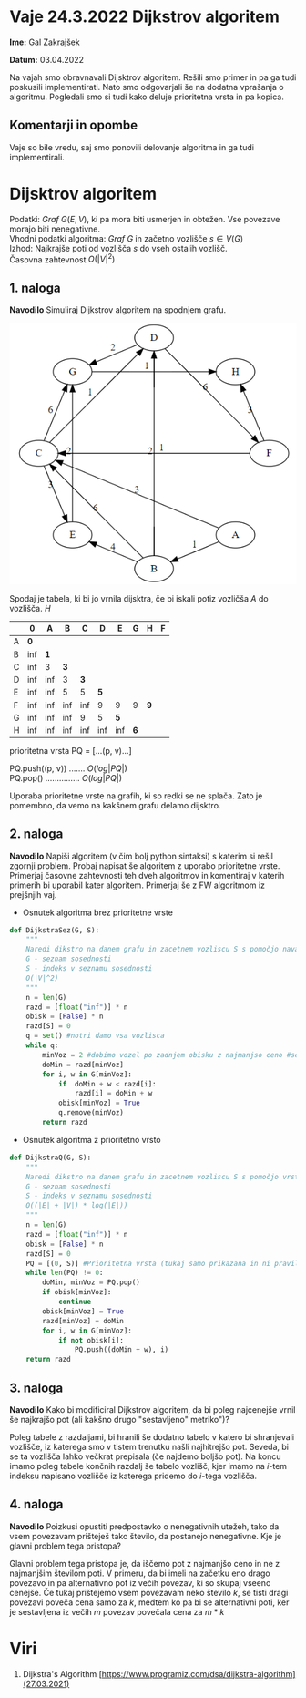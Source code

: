 # Vaje 24.3.2022 Dijkstrov algoritem

**Ime:** Gal Zakrajšek

**Datum:** 03.04.2022


Na vajah smo obravnavali Dijsktrov algoritem. Rešili smo primer in pa ga tudi poskusili implementirati. Nato smo odgovarjali še na dodatna vprašanja o algoritmu. Pogledali smo si tudi kako deluje prioritetna vrsta in pa kopica.


## Komentarji in opombe

Vaje so bile vredu, saj smo ponovili delovanje algoritma in ga tudi implementirali. 


# Dijsktrov algoritem

Podatki: $Graf\ G(E, V)$, ki pa mora biti usmerjen in obtežen. Vse povezave morajo biti nenegativne.\
Vhodni podatki algoritma: $Graf\ G$ in začetno vozlišče $s \in V(G)$\
Izhod: Najkrajše poti od vozlišča $s$ do vseh ostalih vozlišč.\
Časovna zahtevnost $O(|V|^2)$

## 1. naloga
**Navodilo** Simuliraj Dijkstrov algoritem na spodnjem grafu.


![Slika grafa](nal1_graf.png)

Spodaj je tabela, ki bi jo vrnila dijsktra, če bi iskali potiz vozličša $A$ do vozlišča. $H$

|   | 0   | A   | B   | C   | D   | E   | G | H | F |
|---|-----|-----|-----|-----|-----|-----|---|---|---|
| A | **0**   |     |     |     |     |     |   |   |   |
| B | inf | **1**  |     |     |     |     |   |   |   |
| C | inf | 3   | **3**   |     |     |     |   |   |   |
| D | inf | inf | 3   | **3**   |     |     |   |   |   |
| E | inf | inf | 5   | 5   | **5**   |     |   |   |   |
| F | inf | inf | inf | inf | 9   | 9   | 9 |  **9** |   |
| G | inf | inf | inf | 9   | 5   | **5**   |   |   |   |
| H | inf | inf | inf | inf | inf | inf | **6** |  |   |


prioritetna vrsta
PQ = [...(p, v)...]

PQ.push((p, v)) ....... $O(log|PQ|)$\
PQ.pop() ............... $O(log|PQ|)$

Uporaba prioritetne vrste na grafih, ki so redki se ne splača. Zato je pomembno, da vemo na kakšnem grafu delamo dijsktro.


## 2. naloga
**Navodilo** Napiši algoritem (v čim bolj python sintaksi) s katerim si rešil zgornji problem. Probaj napisat še algoritem z uporabo prioritetne vrste. Primerjaj časovne zahtevnosti teh dveh algoritmov in komentiraj v katerih primerih bi uporabil kater algoritem. Primerjaj še z FW algoritmom iz prejšnjih vaj.

- Osnutek algoritma brez prioritetne vrste
```python
def DijkstraSez(G, S):
    """
    Naredi dikstro na danem grafu in zacetnem vozliscu S s pomočjo navadnih seznamov
    G - seznam sosednosti
    S - indeks v seznamu sosednosti
    O(|V|^2)
    """
    n = len(G)
    razd = [float("inf")] * n
    obisk = [False] * n
    razd[S] = 0
    q = set() #notri damo vsa vozlisca
    while q:
        minVoz = 2 #dobimo vozel po zadnjem obisku z najmanjso ceno #se iz q uzamemo
        doMin = razd[minVoz]
        for i, w in G[minVoz]:
            if  doMin + w < razd[i]:
                razd[i] = doMin + w
            obisk[minVoz] = True 
            q.remove(minVoz)
        return razd
```

- Osnutek algoritma z prioritetno vrsto
```python
def DijkstraQ(G, S):
    """
    Naredi dikstro na danem grafu in zacetnem vozliscu S s pomočjo vrste z prioriteto
    G - seznam sosednosti
    S - indeks v seznamu sosednosti
    O((|E| + |V|) * log(|E|))
    """
    n = len(G)
    razd = [float("inf")] * n
    obisk = [False] * n
    razd[S] = 0
    PQ = [(0, S)] #Prioritetna vrsta (tukaj samo prikazana in ni pravilna implementacija)
    while len(PQ) != 0:
        doMin, minVoz = PQ.pop()
        if obisk[minVoz]:
            continue
        obisk[minVoz] = True
        razd[minVoz] = doMin
        for i, w in G[minVoz]:
            if not obisk[i]:
                PQ.push((doMin + w), i)
    return razd
```

## 3. naloga
**Navodilo** Kako bi modificiral Dijkstrov algoritem, da bi poleg najcenejše vrnil še najkrajšo pot (ali kakšno drugo "sestavljeno" metriko")?

Poleg tabele z razdaljami, bi hranili še dodatno tabelo v katero bi shranjevali vozlišče, iz katerega smo v tistem trenutku našli najhitrejšo pot. Seveda, bi se ta vozlišča lahko večkrat prepisala (če najdemo boljšo pot). Na koncu imamo poleg tabele končnih razdalj še tabelo vozlišč, kjer imamo na $i$-tem indeksu napisano vozlišče iz katerega pridemo do $i$-tega vozlišča.

## 4. naloga
**Navodilo** Poizkusi opustiti predpostavko o nenegativnih utežeh, tako da vsem povezavam prišteješ tako število, da postanejo nenegativne. Kje je glavni problem tega pristopa?

Glavni problem tega pristopa je, da iščemo pot z najmanjšo ceno in ne z najmanjšim številom poti. V primeru, da bi imeli na začetku eno drago povezavo in pa alternativno pot iz večih povezav, ki so skupaj vseeno cenejše. Če tukaj prištejemo vsem povezavam neko število $k$, se tisti dragi povezavi poveča cena samo za $k$, medtem ko pa bi se alternativni poti, ker je sestavljena iz večih $m$ povezav povečala cena za $m * k$


# Viri

1. Dijkstra's Algorithm [https://www.programiz.com/dsa/dijkstra-algorithm](27.03.2021)